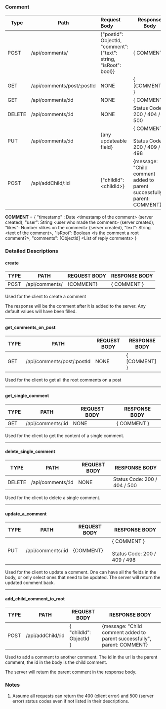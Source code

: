 
### Comment

| Type   | Path                       | Request Body                                                            | Response Body                                                               |
| ------ | -------------------------- | :---------------------------------------------------------------------- | --------------------------------------------------------------------------- |
| POST   | /api/comments/             | {"postId": ObjectId,<br>"comment": {"text": string,<br>"isRoot": bool}} | { COMMENT }                                                                 |
| GET    | /api/comments/post/:postId | NONE                                                                    | { <br>  \[COMMENT\]<br>}<br>                                                |
| GET    | /api/comments/:id          | NONE                                                                    | { COMMENT }                                                                 |
| DELETE | /api/comments/:id          | NONE                                                                    | Status Code: 200 / 404 / 500                                                |
| PUT    | /api/comments/:id          | {any updateable field}                                                  | { COMMENT }<br><br>Status Code: 200 / 409 / 498<br>                         |
| POST   | /api/addChild/:id          | {"childId": \<childId\>}                                                | {message: "Child comment added to parent successfully",<br>parent: COMMENT} |
**COMMENT** = {
"timestamp" : Date \<timestamp of the comment\> (server created),
"user": String \<user who made the comment\> (server created),
"likes": Number \<likes on the comment\> (server created),
"text": String \<text of the comment\>,
"isRoot": Boolean \<is the comment a root comment?\>,
"comments": \[ObjectId] \<List of reply comments\>
}

### Detailed Descriptions
#### create

| TYPE | PATH           | REQUEST BODY | RESPONSE BODY |
| ---- | -------------- | ------------ | ------------- |
| POST | /api/comments/ | {COMMENT}    | { COMMENT }   |

Used for the client to create a comment

The response will be the comment after it is added to the server. Any default values will have been filled.

---
#### get_comments_on_post

| TYPE | PATH                       | REQUEST BODY | RESPONSE BODY                |
| ---- | -------------------------- | ------------ | ---------------------------- |
| GET  | /api/comments/post/:postId | NONE         | { <br>  \[COMMENT\]<br>}<br> |

Used for the client to get all the root comments on a post

---
#### get_single_comment

| TYPE | PATH              | REQUEST BODY | RESPONSE BODY |
| ---- | ----------------- | ------------ | ------------- |
| GET  | /api/comments/:id | NONE         | { COMMENT }   |

Used for the client to get the content of a single comment.

---
#### delete_single_comment

| TYPE   | PATH              | REQUEST BODY | RESPONSE BODY                |
| ------ | ----------------- | ------------ | ---------------------------- |
| DELETE | /api/comments/:id | NONE         | Status Code: 200 / 404 / 500 |

Used for the client to delete a single comment.

---
#### update_a_comment

| TYPE | PATH              | REQUEST BODY | RESPONSE BODY                                       |
| ---- | ----------------- | ------------ | --------------------------------------------------- |
| PUT  | /api/comments/:id | {COMMENT}    | { COMMENT }<br><br>Status Code: 200 / 409 / 498<br> |

Used for the client to update a comment. One can have all the fields in the body, or only select ones that need to be updated. The server will return the updated comment back.

---
#### add_child_comment_to_root

| TYPE | PATH              | REQUEST BODY                  | RESPONSE BODY                                                               |
| ---- | ----------------- | ----------------------------- | --------------------------------------------------------------------------- |
| POST | /api/addChild/:id | {<br>"childId": ObjectId<br>} | {message: "Child comment added to parent successfully",<br>parent: COMMENT} |

Used to add a comment to another comment.
The id in the url is the parent comment, the id in the body is the child comment.

The server will return the parent comment in the response body.


### Notes
1. Assume all requests can return the 400 (client error) and 500 (server error) status codes even if not listed in their descriptions.